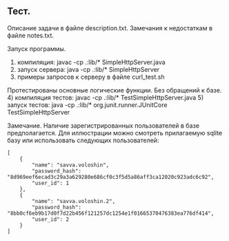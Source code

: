 ## Тест.
Описание задачи в файле description.txt.
Замечания к недостаткам в файле notes.txt.

Запуск программы.
1) компиляция: javac -cp .:lib/* SimpleHttpServer.java
2) запуск сервера: java -cp .:lib/* SimpleHttpServer
3) примеры запросов к серверу в файле curl_test.sh

Протестированы основные логические функции. Без обращений к базе.
4) компиляция тестов: javac -cp .:lib/* TestSimpleHttpServer.java
5) запуск тестов: java -cp .:lib/* org.junit.runner.JUnitCore TestSimpleHttpServer

Замечание.
Наличие зарегистрированных пользователей в базе предполагается. Для иллюстрации можно смотреть прилагаемую sqlite базу или использовать следующих пользователей:
```
[
    {
        "name": "savva.voloshin",
        "password_hash": "8d969eef6ecad3c29a3a629280e686cf0c3f5d5a86aff3ca12020c923adc6c92",
        "user_id": 1
    },
    {
        "name": "savva.voloshin.2",
        "password_hash": "8bb0cf6eb9b17d0f7d22b456f121257dc1254e1f01665370476383ea776df414",
        "user_id": 2
    }
]
```